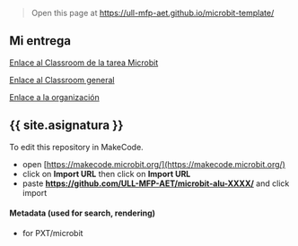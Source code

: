 
> Open this page at <https://ull-mfp-aet.github.io/microbit-template/>

## Mi entrega
[Enlace al Classroom de la tarea Microbit](https://classroom.github.com/classrooms/149107114-ull-mfp-aet-2324-alu0100815207/assignments/microbit-paula)

[Enlace al Classroom general](https://classroom.github.com/classrooms/149107114-ull-mfp-aet-2324-alu0100815207)

[Enlace a la organización](https://github.com/ULL-MFP-AET-2324-alu0100815207)


## {{ site.asignatura }}


To edit this repository in MakeCode.

* open [https://makecode.microbit.org/](https://makecode.microbit.org/)
* click on **Import URL** then click on **Import URL**
* paste **https://github.com/ULL-MFP-AET/microbit-alu-XXXX/** and click import

#### Metadata (used for search, rendering)

* for PXT/microbit


<script src="https://makecode.com/gh-pages-embed.js">
</script>
<script>makeCodeRender("{{ site.makecode.home_url }}", "{{ site.github.owner_name }}/{{ site.github.repository_name }}");
</script>
